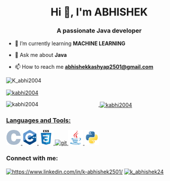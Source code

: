 
<h1 align="center">Hi 👋, I'm ABHISHEK</h1>
<h3 align="center">A passionate Java developer</h3>

- 🌱 I’m currently learning **MACHINE LEARNING**

- 💬 Ask me about **Java**

- 📫 How to reach me **abhishekkashyap2501@gmail.com**


<p align="left"> <img src="https://komarev.com/ghpvc/?username=kabhi2004&label=Profile%20views&style=flat" alt="K_abhi2004" /> </p>

<p>
<a align= "center" href="https://github.com/kabhi2004">
<p><img align="center" src="https://github-readme-streak-stats.herokuapp.com/?user=kabhi2004&theme=dark" alt="kabhi2004" /></p>
</p>

<p><img align="left" src="https://github-readme-stats.vercel.app/api/top-langs?username=kabhi2004&show_icons=true&locale=en&layout=compact" alt="kabhi2004" /></p>

<p>&nbsp;<img align="center" src="https://github-readme-stats.vercel.app/api?username=kabhi2004&show_icons=true&locale=en" alt="kabhi2004" /></p>


<h3 align="left">Languages and Tools:</h3>
<p align="left"> <a href="https://www.cprogramming.com/" target="_blank" rel="noreferrer"> <img src="https://raw.githubusercontent.com/devicons/devicon/master/icons/c/c-original.svg" alt="c" width="40" height="40"/> </a> <a href="https://www.w3schools.com/cpp/" target="_blank" rel="noreferrer"> <img src="https://raw.githubusercontent.com/devicons/devicon/master/icons/cplusplus/cplusplus-original.svg" alt="cplusplus" width="40" height="40"/> </a> <a href="https://www.w3schools.com/css/" target="_blank" rel="noreferrer"> <img src="https://raw.githubusercontent.com/devicons/devicon/master/icons/css3/css3-original-wordmark.svg" alt="css3" width="40" height="40"/> </a> <a href="https://git-scm.com/" target="_blank" rel="noreferrer"> <img src="https://www.vectorlogo.zone/logos/git-scm/git-scm-icon.svg" alt="git" width="40" height="40"/> </a> <a href="https://www.java.com" target="_blank" rel="noreferrer"> <img src="https://raw.githubusercontent.com/devicons/devicon/master/icons/java/java-original.svg" alt="java" width="40" height="40"/> </a> <a href="https://www.python.org" target="_blank" rel="noreferrer"> <img src="https://raw.githubusercontent.com/devicons/devicon/master/icons/python/python-original.svg" alt="python" width="40" height="40"/> </a> </p>

<h3 align="left">Connect with me:</h3>
<p align="left">
<a href="https://linkedin.com/in/https://www.linkedin.com/in/k-abhishek2501/" target="blank"><img align="center" src="https://raw.githubusercontent.com/rahuldkjain/github-profile-readme-generator/master/src/images/icons/Social/linked-in-alt.svg" alt="https://www.linkedin.com/in/k-abhishek2501/" height="30" width="40" /></a>
<a href="https://instagram.com/k_abhishek24" target="blank"><img align="center" src="https://raw.githubusercontent.com/rahuldkjain/github-profile-readme-generator/master/src/images/icons/Social/instagram.svg" alt="k_abhishek24" height="30" width="40" /></a>
</p>

